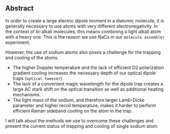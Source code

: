 ## Abstract

In order to create a large electric dipole moment in a diatomic molecule, it is
generally necessary to use atoms with very different electronegativity. In the
context of bi-alkali molecules, this means combining a light alkali atom with
a heavy one. This is the reason we use NaCs in our `molecule assembler`
experiment.

However, the use of sodium atoms also poses a challenge for the trapping and
cooling of the atoms.

* The higher Doppler temperature and the lack of efficient D2 polarization
  gradient cooling increases the necessary depth of our optical dipole
  traps (`optical tweezer`).
* The lack of a convenient magic wavelength for the dipole trap creates
  a large AC stark shift on the optical transition as well as additional
  heating mechanisms.
* The light mass of the sodium, and therefore larger Lamb-Dicke parameter and
  higher recoil temperature, makes it harder to perform efficient Raman
  sideband cooling on the atom in the trap.

I will talk about the methods we use to overcome these challenges and present
the current status of trapping and cooling of single sodium atom.
